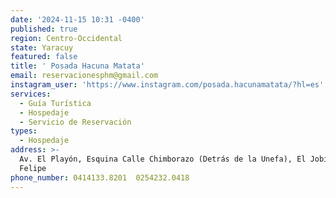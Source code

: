 ```yaml
---
date: '2024-11-15 10:31 -0400'
published: true
region: Centro-Occidental
state: Yaracuy
featured: false
title: ' Posada Hacuna Matata'
email: reservacionesphm@gmail.com
instagram_user: 'https://www.instagram.com/posada.hacunamatata/?hl=es'
services:
  - Guía Turística
  - Hospedaje
  - Servicio de Reservación
types:
  - Hospedaje
address: >-
  Av. El Playón, Esquina Calle Chimborazo (Detrás de la Unefa), El Jobito, San
  Felipe
phone_number: 0414133.8201  0254232.0418
---
```

